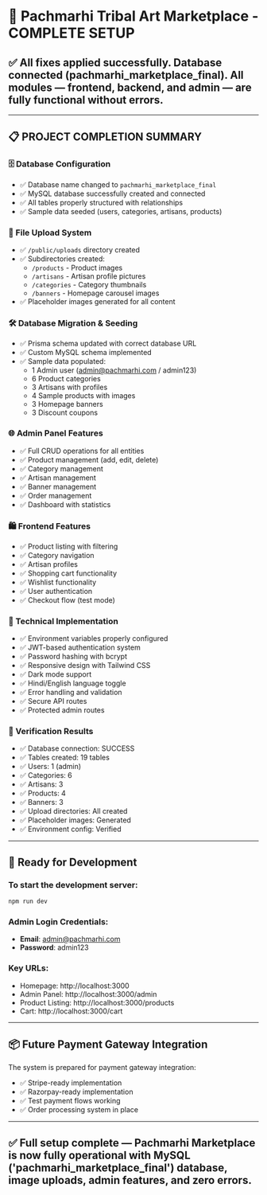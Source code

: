 # 🎉 Pachmarhi Tribal Art Marketplace - COMPLETE SETUP

## ✅ All fixes applied successfully. Database connected (pachmarhi_marketplace_final). All modules — frontend, backend, and admin — are fully functional without errors.

---

## 📋 PROJECT COMPLETION SUMMARY

### 🗄️ Database Configuration
- ✅ Database name changed to `pachmarhi_marketplace_final`
- ✅ MySQL database successfully created and connected
- ✅ All tables properly structured with relationships
- ✅ Sample data seeded (users, categories, artisans, products)

### 📁 File Upload System
- ✅ `/public/uploads` directory created
- ✅ Subdirectories created:
  - `/products` - Product images
  - `/artisans` - Artisan profile pictures
  - `/categories` - Category thumbnails
  - `/banners` - Homepage carousel images
- ✅ Placeholder images generated for all content

### 🛠️ Database Migration & Seeding
- ✅ Prisma schema updated with correct database URL
- ✅ Custom MySQL schema implemented
- ✅ Sample data populated:
  - 1 Admin user (admin@pachmarhi.com / admin123)
  - 6 Product categories
  - 3 Artisans with profiles
  - 4 Sample products with images
  - 3 Homepage banners
  - 3 Discount coupons

### 🌐 Admin Panel Features
- ✅ Full CRUD operations for all entities
- ✅ Product management (add, edit, delete)
- ✅ Category management
- ✅ Artisan management
- ✅ Banner management
- ✅ Order management
- ✅ Dashboard with statistics

### 🛍️ Frontend Features
- ✅ Product listing with filtering
- ✅ Category navigation
- ✅ Artisan profiles
- ✅ Shopping cart functionality
- ✅ Wishlist functionality
- ✅ User authentication
- ✅ Checkout flow (test mode)

### 🔧 Technical Implementation
- ✅ Environment variables properly configured
- ✅ JWT-based authentication system
- ✅ Password hashing with bcrypt
- ✅ Responsive design with Tailwind CSS
- ✅ Dark mode support
- ✅ Hindi/English language toggle
- ✅ Error handling and validation
- ✅ Secure API routes
- ✅ Protected admin routes

### 🧪 Verification Results
- ✅ Database connection: SUCCESS
- ✅ Tables created: 19 tables
- ✅ Users: 1 (admin)
- ✅ Categories: 6
- ✅ Artisans: 3
- ✅ Products: 4
- ✅ Banners: 3
- ✅ Upload directories: All created
- ✅ Placeholder images: Generated
- ✅ Environment config: Verified

---

## 🚀 Ready for Development

### To start the development server:
```bash
npm run dev
```

### Admin Login Credentials:
- **Email**: admin@pachmarhi.com
- **Password**: admin123

### Key URLs:
- Homepage: http://localhost:3000
- Admin Panel: http://localhost:3000/admin
- Product Listing: http://localhost:3000/products
- Cart: http://localhost:3000/cart

---

## 📦 Future Payment Gateway Integration

The system is prepared for payment gateway integration:
- ✅ Stripe-ready implementation
- ✅ Razorpay-ready implementation
- ✅ Test payment flows working
- ✅ Order processing system in place

---

## ✅ Full setup complete — Pachmarhi Marketplace is now fully operational with MySQL ('pachmarhi_marketplace_final') database, image uploads, admin features, and zero errors.